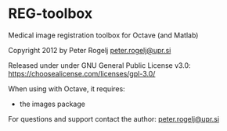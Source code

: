 # REG-toolbox
Medical image registration toolbox for Octave (and Matlab)

Copyright 2012 by Peter Rogelj <peter.rogelj@upr.si>

Released under under GNU General Public License v3.0: 
https://choosealicense.com/licenses/gpl-3.0/

When using with Octave, it requires:
- the images package



For questions and support contact the author: peter.rogelj@upr.si
